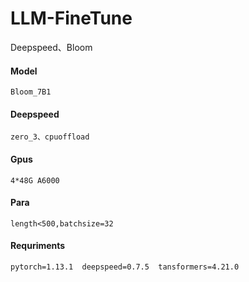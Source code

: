 # LLM-FineTune
Deepspeed、Bloom

#### Model
    Bloom_7B1
 
#### Deepspeed
    zero_3、cpuoffload
 
#### Gpus
    4*48G A6000

#### Para
    length<500,batchsize=32
   
#### Requriments
    pytorch=1.13.1  deepspeed=0.7.5  tansformers=4.21.0
